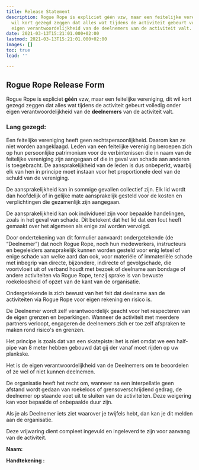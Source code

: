 ```yaml
---
title: Release Statement
description: Rogue Rope is expliciet géén vzw, maar een feitelijke vereniging, dit
  wil kort gezegd zeggen dat alles wat tijdens de activiteit gebeurt volledig onder
  eigen verantwoordelijkheid van de deelnemers van de activiteit valt.
date: 2021-03-13T15:21:01.000+02:00
lastmod: 2021-03-13T15:21:01.000+02:00
images: []
toc: true
lead: ''

---
```

## Rogue Rope Release Form

Rogue Rope is expliciet **géén** vzw, maar een feitelijke vereniging, dit wil kort gezegd zeggen dat alles wat tijdens de activiteit gebeurt volledig onder eigen verantwoordelijkheid van de **deelnemers** van de activiteit valt.

### Lang gezegd:

Een feitelijke vereniging heeft geen rechtspersoonlijkheid. Daarom kan ze niet worden aangeklaagd. Leden van een feitelijke vereniging beroepen zich op hun persoonlijke patrimonium voor de verbintenissen die in naam van de feitelijke vereniging zijn aangegaan of die in geval van schade aan anderen is toegebracht. De aansprakelijkheid van de leden is dus onbeperkt, waarbij elk van hen in principe moet instaan voor het proportionele deel van de schuld van de vereniging.

De aansprakelijkheid kan in sommige gevallen collectief zijn. Elk lid wordt dan hoofdelijk of in gelijke mate aansprakelijk gesteld voor de kosten en verplichtingen die gezamenlijk zijn aangegaan.

De aansprakelijkheid kan ook individueel zijn voor bepaalde handelingen, zoals in het geval van schade. Dit betekent dat het lid dat een fout heeft gemaakt over het algemeen als enige zal worden vervolgd.

Door ondertekening van dit formulier aanvaardt ondergetekende (de “Deelnemer”) dat noch Rogue Rope, noch hun medewerkers, instructeurs en begeleiders aansprakelijk kunnen worden gesteld voor enig letsel of enige schade van welke aard dan ook, voor materiële of immateriële schade met inbegrip van directe, bijzondere, indirecte of gevolgschade, die voortvloeit uit of verband houdt met bezoek of deelname aan bondage of andere activiteiten via Rogue Rope, tenzij sprake is van bewuste roekeloosheid of opzet van de kant van de organisatie.

Ondergetekende is zich bewust van het feit dat deelname aan de activiteiten via Rogue Rope voor eigen rekening en risico is.

De Deelnemer wordt zelf verantwoordelijk geacht voor het respecteren van de eigen grenzen en beperkingen. Wanneer de activiteit met meerdere partners verloopt, engageren de deelnemers zich er toe zelf afspraken te maken rond risico's en grenzen.

Het principe is zoals dat van een skatepiste: het is niet omdat we een half-pipe van 8 meter hebben gebouwd dat gij der vanaf moet rijden op uw plankske.

Het is de eigen verantwoordelijkheid van de Deelnemers om te beoordelen of ze wel of niet kunnen deelnemen. 

De organisatie heeft het recht om, wanneer na een interpellatie geen afstand wordt gedaan van roekeloos of grensoverschrijdend gedrag, de deelnemer op staande voet uit te sluiten van de activiteiten. Deze weigering kan voor bepaalde of onbepaalde duur zijn.

Als je als Deelnemer iets ziet waarover je twijfels hebt, dan kan je dit melden aan de organisatie. 

Deze vrijwaring dient compleet ingevuld en ingeleverd te zijn voor aanvang van de activiteit.

**Naam:**

**Handtekening :**
